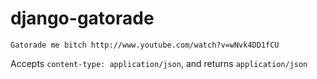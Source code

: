 # django-gatorade

``Gatorade me bitch http://www.youtube.com/watch?v=wNvk4DD1fCU``

Accepts ``content-type: application/json``, and returns ``application/json``


